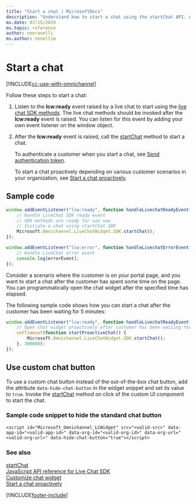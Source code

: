 ```yaml
---
title: "Start a chat | MicrosoftDocs"
description: "Understand how to start a chat using the startChat API. Also included are code snippets to start a chat and hide the chat button."
ms.date: 07/15/2019
ms.topic: reference
author: neeranelli
ms.author: nenellim
---
```

# Start a chat

[!INCLUDE[cc-use-with-omnichannel](../../includes/cc-use-with-omnichannel.md)]

Follow these steps to start a chat:

1. Listen to the **lcw:ready** event raised by a live chat to start using the [live chat SDK methods](omnichannel-reference.md). The live chat methods should be invoked after the **lcw:ready** event is raised. You can listen for this event by adding your own event listener on the window object.
2. After the **lcw:ready** event is raised, call the [startChat](reference/methods/startchat.md) method to start a chat.

   To authenticate a customer when you start a chat, see [Send authentication token](send-auth-token-starting-chat.md).

   To start a chat proactively depending on various customer scenarios in your organization, see [Start a chat proactively](start-proactive-chat.md).

## Sample code

```JavaScript
window.addEventListener("lcw:ready", function handleLivechatReadyEvent(){
	// Handle LiveChat SDK ready event
	// SDK methods are ready for use now
	// Initiate a chat using startChat SDK
	Microsoft.Omnichannel.LiveChatWidget.SDK.startChat();
});

window.addEventListener("lcw:error", function handleLivechatErrorEvent(errorEvent){
	// Handle LiveChat error event
	console.log(errorEvent);
});
```

Consider a scenario where the customer is on your portal page, and you want to start a chat after the customer has spent some time on the page. You can programmatically open the chat widget after the specified time has elapsed.

The following sample code shows how you can start a chat after the customer has been waiting for 5 minutes:

```JavaScript
window.addEventListener("lcw:ready", function handleLivechatReadyEvent(){
    // Open chat widget proactively after customer has been waiting for 5 minutes
    setTimeout(function startProactiveChat() {
        Microsoft.Omnichannel.LiveChatWidget.SDK.startChat();
    }, 300000);
});
```

## Use custom chat button

To use a custom chat button instead of the out-of-the-box chat button, add the attribute `data-hide-chat-button` in the widget snippet and set its value to `true`. Invoke the [startChat](reference/methods/startchat.md) method on click of the custom UI component to start the chat.

### Sample code snippet to hide the standard chat button

`<script id="Microsoft_Omnichannel_LCWidget" src="<valid-src>" data-app-id="<valid-app-id>" data-org-id="<valid-org-id>" data-org-url="<valid-org-url>" data-hide-chat-button="true"></script>`  

### See also

[startChat](reference/methods/startchat.md)  
[JavaScript API reference for Live Chat SDK](omnichannel-reference.md)  
[Customize chat widget](customize-chat-widget.md)  
[Start a chat proactively](start-proactive-chat.md)    

[!INCLUDE[footer-include](../../includes/footer-banner.md)]
